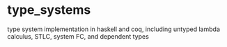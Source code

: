 # type_systems
type system implementation in haskell and coq, including untyped lambda calculus, STLC, system FC, and dependent types
